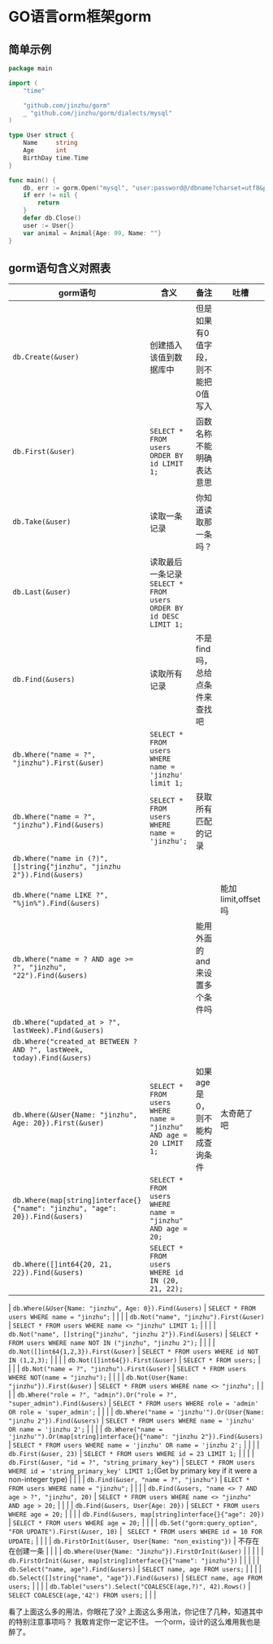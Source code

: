 # GO语言orm框架gorm

## 简单示例

```go
package main

import (
	"time"

	"github.com/jinzhu/gorm"
	_ "github.com/jinzhu/gorm/dialects/mysql"
)

type User struct {
	Name     string
	Age      int
	BirthDay time.Time
}

func main() {
	db, err := gorm.Open("mysql", "user:password@/dbname?charset=utf8&parseTime=True&loc=Local")
	if err != nil {
		return
	}
	defer db.Close()
    user := User{}
    var animal = Animal{Age: 99, Name: ""}
}
```

## gorm语句含义对照表

| gorm语句                                                                       | 含义                                                                | 备注                  | 吐槽               |
|------------------------------------------------------------------------------|-------------------------------------------------------------------|---------------------|------------------|
| `db.Create(&user)`                                                           | 创建插入该值到数据库中                                                       | 但是 如果有0值字段，则不能把0值写入 |                  |
| `db.First(&user)`                                                            | `SELECT * FROM users ORDER BY id LIMIT 1;`                        | 函数名称不能明确表达意思        |                  |
| `db.Take(&user)`                                                             | 读取一条记录                                                            | 你知道读取那一条吗？          |                  |
| `db.Last(&user)`                                                             | 读取最后一条记录 `SELECT * FROM users ORDER BY id DESC LIMIT 1;`          |                     |                  |
| `db.Find(&users)`                                                            | 读取所有记录                                                            | 不是find吗，总给点条件来查找吧   |                  |
| `db.Where("name = ?", "jinzhu").First(&user)`                                | `SELECT * FROM users WHERE name = 'jinzhu' limit 1;`              |                     |                  |
| `db.Where("name = ?", "jinzhu").Find(&users)`                                | `SELECT * FROM users WHERE name = 'jinzhu';`                      | 获取所有匹配的记录           |                  |
| `db.Where("name in (?)", []string{"jinzhu", "jinzhu 2"}).Find(&users)`       |                                                                   |                     |                  |
| `db.Where("name LIKE ?", "%jin%").Find(&users)`                              |                                                                   |                     | 能加limit,offset 吗 |
| `db.Where("name = ? AND age >= ?", "jinzhu", "22").Find(&users)`             |                                                                   | 能用外面的and来设置多个条件吗    |                  |
| `db.Where("updated_at > ?", lastWeek).Find(&users)`                          |                                                                   |                     |                  |
| `db.Where("created_at BETWEEN ? AND ?", lastWeek, today).Find(&users)`       |                                                                   |                     |                  |
| `db.Where(&User{Name: "jinzhu", Age: 20}).First(&user)`                      | `SELECT * FROM users WHERE name = "jinzhu" AND age = 20 LIMIT 1;` | 如果age是0，则不能构成查询条件   | 太奇葩了吧            |
| `db.Where(map[string]interface{}{"name": "jinzhu", "age": 20}).Find(&users)` | `SELECT * FROM users WHERE name = "jinzhu" AND age = 20; `        |                     |                  |
| `db.Where([]int64{20, 21, 22}).Find(&users)`                                 | `SELECT * FROM users WHERE id IN (20, 21, 22);`                   |                     |                  |





| `db.Where(&User{Name: "jinzhu", Age: 0}).Find(&users)`                                      | `SELECT * FROM users WHERE name = "jinzhu";`                                                                       |                       |         |
| `db.Not("name", "jinzhu").First(&user)`                                                     | `SELECT * FROM users WHERE name <> "jinzhu" LIMIT 1;`                                                              |                       |         |
| `db.Not("name", []string{"jinzhu", "jinzhu 2"}).Find(&users)`                               | `SELECT * FROM users WHERE name NOT IN ("jinzhu", "jinzhu 2");`                                                    |                       |         |
| `db.Not([]int64{1,2,3}).First(&user)`                                                       | `SELECT * FROM users WHERE id NOT IN (1,2,3);`                                                                     |                       |         |
| `db.Not([]int64{}).First(&user)`                                                            | `SELECT * FROM users;`                                                                                             |                       |         |
| `db.Not("name = ?", "jinzhu").First(&user)`                                                 | `SELECT * FROM users WHERE NOT(name = "jinzhu");`                                                                  |                       |         |
| `db.Not(User{Name: "jinzhu"}).First(&user)`                                                 | `SELECT * FROM users WHERE name <> "jinzhu";`                                                                      |                       |         |
| `db.Where("role = ?", "admin").Or("role = ?", "super_admin").Find(&users)`                  | `SELECT * FROM users WHERE role = 'admin' OR role = 'super_admin';`                                                |                       |         |
| `db.Where("name = 'jinzhu'").Or(User{Name: "jinzhu 2"}).Find(&users)`                       | `SELECT * FROM users WHERE name = 'jinzhu' OR name = 'jinzhu 2';`                                                  |                       |         |
| `db.Where("name = 'jinzhu'").Or(map[string]interface{}{"name": "jinzhu 2"}).Find(&users)`   | `SELECT * FROM users WHERE name = 'jinzhu' OR name = 'jinzhu 2';`                                                  |                       |         |
| `db.First(&user, 23)`                                                                       | `SELECT * FROM users WHERE id = 23 LIMIT 1;`                                                                       |                       |         |
| `db.First(&user, "id = ?", "string_primary_key")`                                           | `SELECT * FROM users WHERE id = 'string_primary_key' LIMIT 1;`(Get by primary key if it were a non-integer type)   |                       |         |
| `db.Find(&user, "name = ?", "jinzhu")`                                                      | `ELECT * FROM users WHERE name = "jinzhu";`                                                                        |                       |         |
| `db.Find(&users, "name <> ? AND age > ?", "jinzhu", 20)`                                    | `SELECT * FROM users WHERE name <> "jinzhu" AND age > 20;`                                                         |                       |         |
| `db.Find(&users, User{Age: 20})`                                                            | `SELECT * FROM users WHERE age = 20;`                                                                              |                       |         |
| `db.Find(&users, map[string]interface{}{"age": 20})`                                        | `SELECT * FROM users WHERE age = 20;`                                                                              |                       |         |
| `db.Set("gorm:query_option", "FOR UPDATE").First(&user, 10)`                                | ` SELECT * FROM users WHERE id = 10 FOR UPDATE;`                                                                   |                       |         |
| `db.FirstOrInit(&user, User{Name: "non_existing"})`                                         | 不存在在创建一条                                                                                                           |                       |         |
| `db.Where(User{Name: "Jinzhu"}).FirstOrInit(&user)`                                         |                                                                                                                    |                       |         |
| `db.FirstOrInit(&user, map[string]interface{}{"name": "jinzhu"})`                           |                                                                                                                    |                       |         |
| `db.Select("name, age").Find(&users)`                                                       | `SELECT name, age FROM users;`                                                                                     |                       |         |
| `db.Select([]string{"name", "age"}).Find(&users)`                                           | `SELECT name, age FROM users;`                                                                                     |                       |         |
| `db.Table("users").Select("COALESCE(age,?)", 42).Rows()`                                    | `SELECT COALESCE(age,'42') FROM users;`                                                                            |                       |         |


看了上面这么多的用法，你眼花了没?
上面这么多用法，你记住了几种，知道其中的特别注意事项吗？
我敢肯定你一定记不住。
一个orm，设计的这么难用我也是醉了。